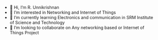 - 👋 Hi, I’m R. Unnikrishnan
- 👀 I’m interested in Networking and Internet of Things
- 🌱 I’m currently learning Electronics and communication in SRM Institute of Science and Technology
- 💞️ I’m looking to collaborate on Any networking based or Internet of Things Project

<!---
UKN619/UKN619 is a ✨ special ✨ repository because its `README.md` (this file) appears on your GitHub profile.
You can click the Preview link to take a look at your changes.
--->
